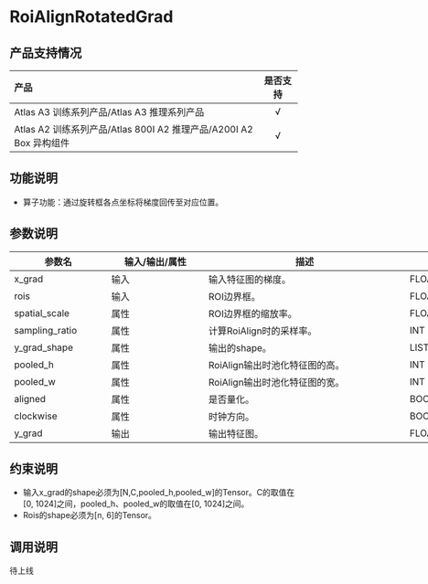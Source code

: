 # RoiAlignRotatedGrad

## 产品支持情况

|产品             |  是否支持  |
|:-------------------------|:----------:|
|  Atlas A3 训练系列产品/Atlas A3 推理系列产品   |     √    |
|  Atlas A2 训练系列产品/Atlas 800I A2 推理产品/A200I A2 Box 异构组件     |     √    |

## 功能说明

- 算子功能：通过旋转框各点坐标将梯度回传至对应位置。

## 参数说明

<table style="undefined;table-layout: fixed; width: 1005px"><colgroup>
  <col style="width: 170px">
  <col style="width: 170px">
  <col style="width: 352px">
  <col style="width: 213px">
  <col style="width: 100px">
  </colgroup>
  <thead>
    <tr>
      <th>参数名</th>
      <th>输入/输出/属性</th>
      <th>描述</th>
      <th>数据类型</th>
      <th>数据格式</th>
    </tr></thead>
  <tbody>
    <tr>
      <td>x_grad</td>
      <td>输入</td>
      <td>输入特征图的梯度。</td>
      <td>FLOAT32</td>
      <td>ND</td>
    </tr>
    <tr>
      <td>rois</td>
      <td>输入</td>
      <td>ROI边界框。</td>
      <td>FLOAT32</td>
      <td>ND</td>
    </tr>
    <tr>
      <td>spatial_scale</td>
      <td>属性</td>
      <td>ROI边界框的缩放率。</td>
      <td>FLOAT32</td>
      <td>-</td>
    </tr>
    <tr>
      <td>sampling_ratio</td>
      <td>属性</td>
      <td>计算RoiAlign时的采样率。</td>
      <td>INT</td>
      <td>-</td>
    </tr>
    <tr>
      <td>y_grad_shape</td>
      <td>属性</td>
      <td>输出的shape。</td>
      <td>LISTINT</td>
      <td>-</td>
    </tr>
    <tr>
      <td>pooled_h</td>
      <td>属性</td>
      <td>RoiAlign输出时池化特征图的高。</td>
      <td>INT</td>
      <td>-</td>
    </tr>
    <tr>
      <td>pooled_w</td>
      <td>属性</td>
      <td>RoiAlign输出时池化特征图的宽。</td>
      <td>INT</td>
      <td>-</td>
    </tr>
    <tr>
      <td>aligned</td>
      <td>属性</td>
      <td>是否量化。</td>
      <td>BOOL</td>
      <td>-</td>
    </tr>
    <tr>
      <td>clockwise</td>
      <td>属性</td>
      <td>时钟方向。</td>
      <td>BOOL</td>
      <td>-</td>
    </tr>
    <tr>
      <td>y_grad</td>
      <td>输出</td>
      <td>输出特征图。</td>
      <td>FLOAT32</td>
      <td>ND</td>
    </tr>
  </tbody></table>

## 约束说明

* 输入x_grad的shape必须为[N,C,pooled_h,pooled_w]的Tensor。C的取值在[0, 1024]之间，pooled_h、pooled_w的取值在[0, 1024]之间。
* Rois的shape必须为[n, 6]的Tensor。

## 调用说明

待上线